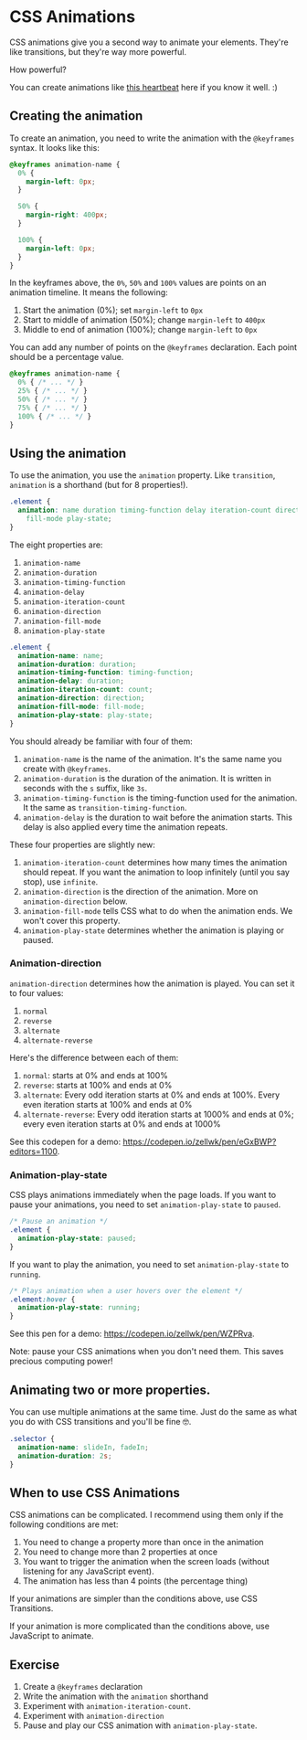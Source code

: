 # CSS Animations

CSS animations give you a second way to animate your elements. They're like transitions, but they're way more powerful.

How powerful?

You can create animations like [this heartbeat](https://codepen.io/zellwk/pen/wrNoXP) here if you know it well. :)

## Creating the animation

To create an animation, you need to write the animation with the `@keyframes` syntax. It looks like this:

```css
@keyframes animation-name {
  0% {
    margin-left: 0px;
  }

  50% {
    margin-right: 400px;
  }

  100% {
    margin-left: 0px;
  }
}
```

In the keyframes above, the `0%`, `50%` and `100%` values are points on an animation timeline. It means the following:

1. Start the animation (0%); set `margin-left` to `0px`
2. Start to middle of animation (50%); change `margin-left` to `400px`
3. Middle to end of animation (100%); change `margin-left` to `0px`

You can add any number of points on the `@keyframes` declaration. Each point should be a percentage value.

```css
@keyframes animation-name {
  0% { /* ... */ }
  25% { /* ... */ }
  50% { /* ... */ }
  75% { /* ... */ }
  100% { /* ... */ }
}
```

## Using the animation

To use the animation, you use the `animation` property. Like `transition`, `animation` is a shorthand (but for 8 properties!).

```css
.element {
  animation: name duration timing-function delay iteration-count direction
    fill-mode play-state;
}
```

The eight properties are:

1. `animation-name`
2. `animation-duration`
3. `animation-timing-function`
4. `animation-delay`
5. `animation-iteration-count`
6. `animation-direction`
7. `animation-fill-mode`
8. `animation-play-state`

```css
.element {
  animation-name: name;
  animation-duration: duration;
  animation-timing-function: timing-function;
  animation-delay: duration;
  animation-iteration-count: count;
  animation-direction: direction;
  animation-fill-mode: fill-mode;
  animation-play-state: play-state;
}
```

You should already be familiar with four of them:

1. `animation-name` is the name of the animation. It's the same name you create with `@keyframes`.
2. `animation-duration` is the duration of the animation. It is written in seconds with the `s` suffix, like `3s`.
3. `animation-timing-function` is the timing-function used for the animation. It the same as `transition-timing-function`.
4. `animation-delay` is the duration to wait before the animation starts. This delay is also applied every time the animation repeats.

These four properties are slightly new:

1. `animation-iteration-count` determines how many times the animation should repeat. If you want the animation to loop infinitely (until you say stop), use `infinite`.
2. `animation-direction` is the direction of the animation. More on `animation-direction` below.
3. `animation-fill-mode` tells CSS what to do when the animation ends. We won't cover this property.
4. `animation-play-state` determines whether the animation is playing or paused.

### Animation-direction

`animation-direction` determines how the animation is played. You can set it to four values:

1. `normal`
2. `reverse`
3. `alternate`
4. `alternate-reverse`

Here's the difference between each of them:

1. `normal`: starts at 0% and ends at 100%
2. `reverse`: starts at 100% and ends at 0%
3. `alternate`: Every odd iteration starts at 0% and ends at 100%. Every even iteration starts at 100% and ends at 0%
4. `alternate-reverse`: Every odd iteration starts at 1000% and ends at 0%; every even iteration starts at 0% and ends at 1000%

See this codepen for a demo: https://codepen.io/zellwk/pen/eGxBWP?editors=1100.

### Animation-play-state

CSS plays animations immediately when the page loads. If you want to pause your animations, you need to set `animation-play-state` to `paused`.

```css
/* Pause an animation */
.element {
  animation-play-state: paused;
}
```

If you want to play the animation, you need to set `animation-play-state` to `running`.

```css
/* Plays animation when a user hovers over the element */
.element:hover {
  animation-play-state: running;
}
```

See this pen for a demo: https://codepen.io/zellwk/pen/WZPRva.

Note: pause your CSS animations when you don't need them. This saves precious computing power!

## Animating two or more properties.

You can use multiple animations at the same time. Just do the same as what you do with CSS transitions and you'll be fine 🤓.

```css
.selector {
  animation-name: slideIn, fadeIn;
  animation-duration: 2s;
}
```

## When to use CSS Animations

CSS animations can be complicated. I recommend using them only if the following conditions are met:

1. You need to change a property more than once in the animation
2. You need to change more than 2 properties at once
3. You want to trigger the animation when the screen loads (without listening for any JavaScript event).
4. The animation has less than 4 points (the percentage thing)

If your animations are simpler than the conditions above, use CSS Transitions.

If your animation is more complicated than the conditions above, use JavaScript to animate.

## Exercise

1. Create a `@keyframes` declaration
2. Write the animation with the `animation` shorthand
3. Experiment with `animation-iteration-count`.
4. Experiment with `animation-direction`
5. Pause and play our CSS animation with `animation-play-state`.

